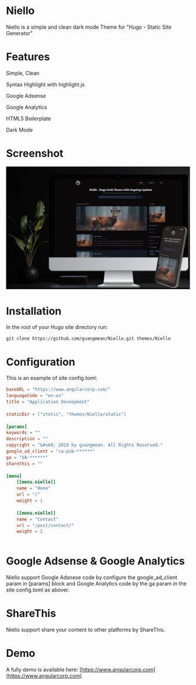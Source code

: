 # Niello
Niello is a simple and clean dark mode Theme for "Hugo - Static Site Generator"


# Features

Simple, Clean

Syntax Highlight with highlight.js

Google Adsense

Google Analytics

HTML5 Boilerplate

Dark Mode


# Screenshot
![Theme Screenshot](https://raw.githubusercontent.com/guangmean/Niello/master/images/theme_sc_home.png)

# Installation

In the root of your Hugo site directory run:

```shell
git clone https://github.com/guangmean/Niello.git themes/Niello
```

# Configuration
This is an example of site config.toml:

```toml
baseURL = "https://www.angularcorp.com/"
languageCode = "en-us"
title = "Application Deveopment"

staticDir = ["static", "themes/Niello/static"]

[params]
keywords = ""
description = ""
copyright = "&#xA9; 2019 by guangmean. All Rights Reserved."
google_ad_client = "ca-pub-******"
ga = "UA-******"
sharethis = ""

[menu]
    [[menu.niello]]
    name = "Home"
    url = "/"
    weight = 1

    [[menu.niello]]
    name = "Contact"
    url = "/post/contact/"
    weight = 2
    
```

# Google Adsense & Google Analytics
Niello support Google Adsnese code by configure the google_ad_client param in [params] block and Google Analytics code by the ga param in the site config.toml as abover. 

# ShareThis
Niello support share your content to other platforms by ShareThis.

# Demo

A fully demo is available here:	[https://www.angularcorp.com](https://www.angularcorp.com) 


